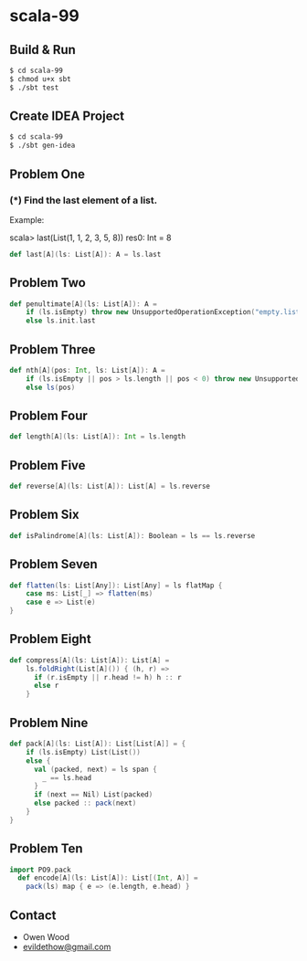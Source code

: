 # scala-99 #

## Build & Run ##

```sh
$ cd scala-99
$ chmod u+x sbt
$ ./sbt test
```

## Create IDEA Project ##
```sh
$ cd scala-99
$ ./sbt gen-idea
```

## Problem One ##
### (*) Find the last element of a list. ###
Example:

scala> last(List(1, 1, 2, 3, 5, 8))
res0: Int = 8
```scala
def last[A](ls: List[A]): A = ls.last
```

## Problem Two ##
```scala
def penultimate[A](ls: List[A]): A =
    if (ls.isEmpty) throw new UnsupportedOperationException("empty.list")
    else ls.init.last
```

## Problem Three ##
```scala
def nth[A](pos: Int, ls: List[A]): A =
    if (ls.isEmpty || pos > ls.length || pos < 0) throw new UnsupportedOperationException("empty.list")
    else ls(pos)
```

## Problem Four ##
```scala
def length[A](ls: List[A]): Int = ls.length
```

## Problem Five ##
```scala
def reverse[A](ls: List[A]): List[A] = ls.reverse
```

## Problem Six ##
```scala
def isPalindrome[A](ls: List[A]): Boolean = ls == ls.reverse
```

## Problem Seven ##
```scala
def flatten(ls: List[Any]): List[Any] = ls flatMap {
    case ms: List[_] => flatten(ms)
    case e => List(e)
}
```

## Problem Eight ##
```scala
def compress[A](ls: List[A]): List[A] =
    ls.foldRight(List[A]()) { (h, r) =>
      if (r.isEmpty || r.head != h) h :: r
      else r
    }
```

## Problem Nine ##
```scala
def pack[A](ls: List[A]): List[List[A]] = {
    if (ls.isEmpty) List(List())
    else {
      val (packed, next) = ls span {
        _ == ls.head
      }
      if (next == Nil) List(packed)
      else packed :: pack(next)
    }
}
```

## Problem Ten ##
```scala
import PO9.pack
  def encode[A](ls: List[A]): List[(Int, A)] =
    pack(ls) map { e => (e.length, e.head) }
```

## Contact ##

- Owen Wood
- <a href="evildethow@gmail.com">evildethow@gmail.com</a>
